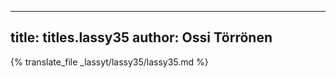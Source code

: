 
---
title: titles.lassy35
author: Ossi Törrönen
---
{% translate_file _lassyt/lassy35/lassy35.md %}
